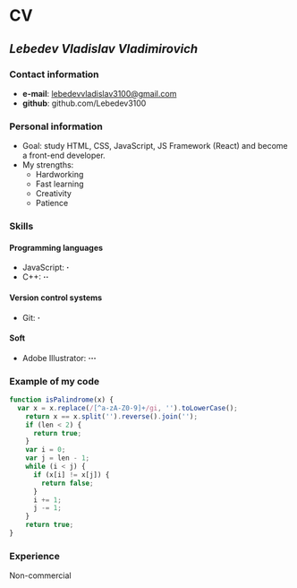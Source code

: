 # CV

## _Lebedev Vladislav Vladimirovich_

### Contact information

+ **e-mail**: lebedevvladislav3100@gmail.com
+ **github**: github.com/Lebedev3100

### Personal information

+ Goal: study HTML, CSS, JavaScript, JS Framework (React) and become a front-end developer.
+ My strengths:
    + Hardworking
    + Fast learning
    + Creativity
    + Patience

### Skills

#### Programming languages

+ JavaScript: **&middot;**
+ C++: **&middot;&middot;**

#### Version control systems

+ Git: **&middot;**

#### Soft

+ Adobe Illustrator: **&middot;&middot;&middot;**

### Example of my code

``` JavaScript
function isPalindrome(x) {
  var x = x.replace(/[^a-zA-Z0-9]+/gi, '').toLowerCase();
    return x == x.split('').reverse().join('');
    if (len < 2) {
      return true;
    }
    var i = 0;
    var j = len - 1;
    while (i < j) {
      if (x[i] != x[j]) {
        return false;
      }
      i += 1;
      j -= 1;
    }
    return true;
}
```

### Experience

Non-commercial
